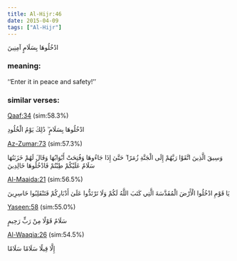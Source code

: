 ```yaml
---
title: Al-Hijr:46
date: 2015-04-09
tags: ["Al-Hijr"]
---
```

ادْخُلُوهَا بِسَلَامٍ آمِنِينَ
### meaning: 
‘‘Enter it in peace and safety!’’
### similar verses: 

[Qaaf:34](/50/34) (sim:58.3%)

ادْخُلُوهَا بِسَلَامٍ ۖ ذَٰلِكَ يَوْمُ الْخُلُودِ

[Az-Zumar:73](/39/73) (sim:57.3%)

وَسِيقَ الَّذِينَ اتَّقَوْا رَبَّهُمْ إِلَى الْجَنَّةِ زُمَرًا ۖ حَتَّىٰ إِذَا جَاءُوهَا وَفُتِحَتْ أَبْوَابُهَا وَقَالَ لَهُمْ خَزَنَتُهَا سَلَامٌ عَلَيْكُمْ طِبْتُمْ فَادْخُلُوهَا خَالِدِينَ

[Al-Maaida:21](/5/21) (sim:56.5%)

يَا قَوْمِ ادْخُلُوا الْأَرْضَ الْمُقَدَّسَةَ الَّتِي كَتَبَ اللَّهُ لَكُمْ وَلَا تَرْتَدُّوا عَلَىٰ أَدْبَارِكُمْ فَتَنْقَلِبُوا خَاسِرِينَ

[Yaseen:58](/36/58) (sim:55.0%)

سَلَامٌ قَوْلًا مِنْ رَبٍّ رَحِيمٍ

[Al-Waaqia:26](/56/26) (sim:54.5%)

إِلَّا قِيلًا سَلَامًا سَلَامًا
